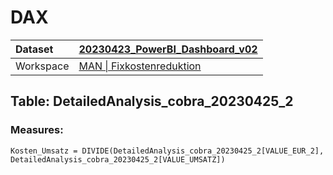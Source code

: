 



# DAX

|Dataset|[20230423_PowerBI_Dashboard_v02](./../20230423_PowerBI_Dashboard_v02.md)|
| :--- | :--- |
|Workspace|[MAN \| Fixkostenreduktion](../../Workspaces/MAN-\|-Fixkostenreduktion.md)|

## Table: DetailedAnalysis_cobra_20230425_2

### Measures:


```dax
Kosten_Umsatz = DIVIDE(DetailedAnalysis_cobra_20230425_2[VALUE_EUR_2], DetailedAnalysis_cobra_20230425_2[VALUE_UMSATZ])
```

